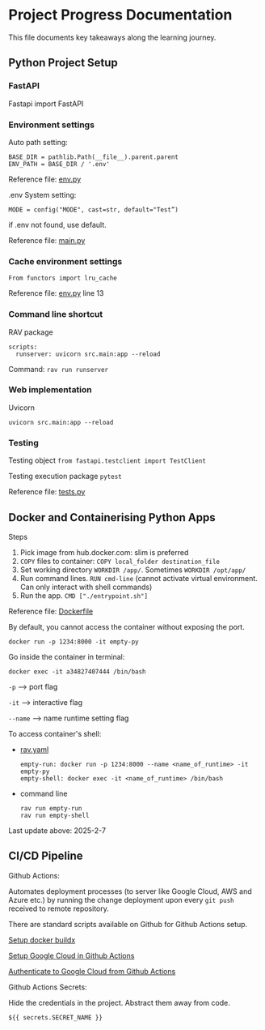 # Project Progress Documentation

This file documents key takeaways along the learning journey.

## Python Project Setup

### FastAPI
Fastapi import FastAPI

### Environment settings
Auto path setting: 
```
BASE_DIR = pathlib.Path(__file__).parent.parent
ENV_PATH = BASE_DIR / '.env'
```
Reference file: [env.py](./src/env.py)

.env
System setting: 
```
MODE = config("MODE", cast=str, default="Test”)
```
if .env not found, use default.

Reference file: [main.py](./src/main.py)

### Cache environment settings
`From functors import lru_cache`

Reference file: [env.py](./src/env.py) line 13

### Command line shortcut
RAV package
```
scripts:
  runserver: uvicorn src.main:app --reload
```

Command: `rav run runserver`

### Web implementation

Uvicorn

`uvicorn src.main:app --reload`

### Testing

Testing object  `from fastapi.testclient import TestClient`

Testing execution package `pytest`

Reference file: [tests.py](./src/tests.py)

## Docker and Containerising Python Apps

Steps

1. Pick image from hub.docker.com: slim is preferred
1. `COPY` files to container: `COPY local_folder destination_file`
1. Set working directory `WORKDIR /app/`. Sometimes `WORKDIR /opt/app/`
1. Run command lines. `RUN cmd-line` (cannot activate virtual environment. Can only interact with shell commands)
1. Run the app. `CMD ["./entrypoint.sh"]`

Reference file: [Dockerfile](Dockerfile)

By default, you cannot access the container without exposing the port. 

```
docker run -p 1234:8000 -it empty-py
```

Go inside the container in terminal:

```
docker exec -it a34827407444 /bin/bash
```

`-p` --> port flag

`-it` --> interactive flag

`--name` --> name runtime setting flag

To access container's shell:

- [rav.yaml](rav.yaml)
  ```
  empty-run: docker run -p 1234:8000 --name <name_of_runtime> -it empty-py
  empty-shell: docker exec -it <name_of_runtime> /bin/bash
  ```
- command line
  ```
  rav run empty-run
  rav run empty-shell
  ```

Last update above: 2025-2-7


## CI/CD Pipeline

Github Actions:

Automates deployment processes (to server like Google Cloud, AWS and Azure etc.) by running the change deployment upon every `git push` received to remote repository.

There are standard scripts available on Github for Github Actions setup. 

[Setup docker buildx](https://github.com/docker/setup-buildx-action)

[Setup Google Cloud in Github Actions](https://github.com/google-github-actions/setup-gcloud)

[Authenticate to Google Cloud from Github Actions](https://github.com/google-github-actions/auth?tab=readme-ov-file#sake)

Github Actions Secrets:

Hide the credentials in the project. Abstract them away from code.

```
${{ secrets.SECRET_NAME }}
```